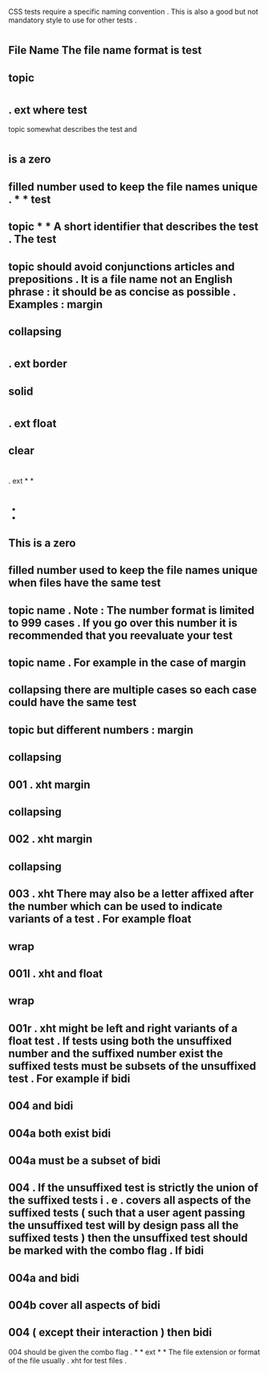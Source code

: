 CSS
tests
require
a
specific
naming
convention
.
This
is
also
a
good
but
not
mandatory
style
to
use
for
other
tests
.
#
#
File
Name
The
file
name
format
is
test
-
topic
-
#
#
#
.
ext
where
test
-
topic
somewhat
describes
the
test
and
#
#
#
is
a
zero
-
filled
number
used
to
keep
the
file
names
unique
.
*
*
test
-
topic
*
*
A
short
identifier
that
describes
the
test
.
The
test
-
topic
should
avoid
conjunctions
articles
and
prepositions
.
It
is
a
file
name
not
an
English
phrase
:
it
should
be
as
concise
as
possible
.
Examples
:
margin
-
collapsing
-
#
#
#
.
ext
border
-
solid
-
#
#
#
.
ext
float
-
clear
-
#
#
#
.
ext
*
*
#
#
#
*
*
This
is
a
zero
-
filled
number
used
to
keep
the
file
names
unique
when
files
have
the
same
test
-
topic
name
.
Note
:
The
number
format
is
limited
to
999
cases
.
If
you
go
over
this
number
it
is
recommended
that
you
reevaluate
your
test
-
topic
name
.
For
example
in
the
case
of
margin
-
collapsing
there
are
multiple
cases
so
each
case
could
have
the
same
test
-
topic
but
different
numbers
:
margin
-
collapsing
-
001
.
xht
margin
-
collapsing
-
002
.
xht
margin
-
collapsing
-
003
.
xht
There
may
also
be
a
letter
affixed
after
the
number
which
can
be
used
to
indicate
variants
of
a
test
.
For
example
float
-
wrap
-
001l
.
xht
and
float
-
wrap
-
001r
.
xht
might
be
left
and
right
variants
of
a
float
test
.
If
tests
using
both
the
unsuffixed
number
and
the
suffixed
number
exist
the
suffixed
tests
must
be
subsets
of
the
unsuffixed
test
.
For
example
if
bidi
-
004
and
bidi
-
004a
both
exist
bidi
-
004a
must
be
a
subset
of
bidi
-
004
.
If
the
unsuffixed
test
is
strictly
the
union
of
the
suffixed
tests
i
.
e
.
covers
all
aspects
of
the
suffixed
tests
(
such
that
a
user
agent
passing
the
unsuffixed
test
will
by
design
pass
all
the
suffixed
tests
)
then
the
unsuffixed
test
should
be
marked
with
the
combo
flag
.
If
bidi
-
004a
and
bidi
-
004b
cover
all
aspects
of
bidi
-
004
(
except
their
interaction
)
then
bidi
-
004
should
be
given
the
combo
flag
.
*
*
ext
*
*
The
file
extension
or
format
of
the
file
usually
.
xht
for
test
files
.
